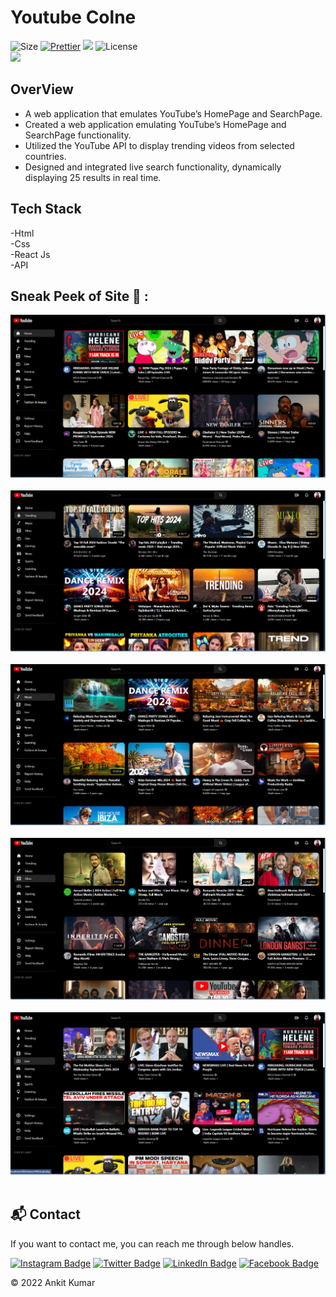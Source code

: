 # Youtube Colne

![Size](https://img.shields.io/github/repo-size/ankitkec18/Fshare?color=red&label=Repo%20Size%20)
[![Prettier](https://img.shields.io/badge/Code%20Style-Prettier-red.svg)](https://github.com/prettier/prettier)
![](https://img.shields.io/tokei/lines/github/ankitkec18/Fshare?color=red&label=Lines%20of%20Code)
![License](https://img.shields.io/badge/License-MIT-red.svg)</br>
![](https://profile-counter.glitch.me/{Fshare}/count.svg)

## OverView

- A web application that emulates YouTube’s HomePage and SearchPage.
- Created a web application emulating YouTube’s HomePage and SearchPage functionality.
- Utilized the YouTube API to display trending videos from selected countries.
- Designed and integrated live search functionality, dynamically displaying 25 results in real time.

## Tech Stack
-Html <br>
-Css  <br>
-React Js <br>
-API<br>



## Sneak Peek of Site 🙈 :

![screencapture-flipmart-tech-2021-10-08-10_08_14](https://github.com/ankitkec18/Youtube_Clone/blob/main/Screenshots/Youtube1.png)<br>
<br>
![screencapture-flipmart-tech-2021-10-08-10_08_14](https://github.com/ankitkec18/youtube_Clone/blob/main/Screenshots/youtube2.png)<br>
<br>
![screencapture-flipmart-tech-2021-10-08-10_08_14](https://github.com/ankitkec18/youtube_Clone/blob/main/Screenshots/youtube3.png)<br>
<br>
![screencapture-flipmart-tech-2021-10-08-10_08_14](https://github.com/ankitkec18/youtube_Clone/blob/main/Screenshots/youtube4.png)<br>
<br>
![screencapture-flipmart-tech-2021-10-08-10_08_14](https://github.com/ankitkec18/youtube_Clone/blob/main/Screenshots/youtube5.png)<br>
<br>


<h2>📬 Contact</h2>

If you want to contact me, you can reach me through below handles.
&nbsp;&nbsp;
<p align="right"> 
 
 [![Instagram Badge](https://img.shields.io/badge/Instagram-Profile-informational?style=for-the-badge&logo=Instagram&logoColor=white&color=6082b6)](https://www.instagram.com/_insta_ankit/)
[![Twitter Badge](https://img.shields.io/badge/Twitter-Profile-informational?style=for-the-badge&logo=twitter&logoColor=white&color=6082b6)](https://www.twitter.com/ankitkec/)
[![LinkedIn Badge](https://img.shields.io/badge/LinkedIn-Profile-informational?style=for-the-badge&logo=linkedin&logoColor=white&color=6082b6)](https://www.linkedin.com/in/ankitkec18/)
[![Facebook Badge](https://img.shields.io/badge/Facebook-Profile-informational?style=for-the-badge&logo=Facebook&logoColor=white&color=6082b6)](https://www.facebook.com/ankitkumarraj0/)

</p>



© 2022 Ankit Kumar

<p align="center">